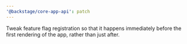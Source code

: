 ```yaml
---
'@backstage/core-app-api': patch
---
```


Tweak feature flag registration so that it happens immediately before the first rendering of the app, rather than just after.
